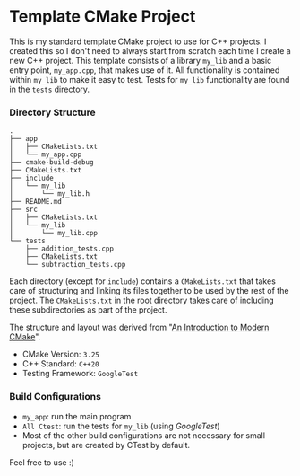 # Template CMake Project

This is my standard template CMake project to use for C++ projects. I created 
this so I don't need to always start from scratch each time I create a new C++ 
project. This template consists of a library `my_lib` and a basic entry point, 
`my_app.cpp`, that makes use of it. All functionality is contained within 
`my_lib` to make it easy to test. Tests for `my_lib` functionality are found in 
the `tests` directory.

### Directory Structure

```text
.
├── app
│   ├── CMakeLists.txt
│   └── my_app.cpp
├── cmake-build-debug
├── CMakeLists.txt
├── include
│   └── my_lib
│       └── my_lib.h
├── README.md
├── src
│   ├── CMakeLists.txt
│   └── my_lib
│       └── my_lib.cpp
└── tests
    ├── addition_tests.cpp
    ├── CMakeLists.txt
    └── subtraction_tests.cpp
```

Each directory (except for `include`) contains a `CMakeLists.txt` that takes 
care of structuring and linking its files together to be used by the rest of 
the project. The `CMakeLists.txt` in the root directory takes care of including
these subdirectories as part of the project.

The structure and layout was derived from 
"[An Introduction to Modern CMake](https://cliutils.gitlab.io/modern-cmake/)".

- CMake Version: `3.25`
- C++ Standard:  `C++20`
- Testing Framework: `GoogleTest`

### Build Configurations

- `my_app`: run the main program
- `All Ctest`: run the tests for `my_lib` (using _GoogleTest_)
- Most of the other build configurations are not necessary for small projects,
but are created by CTest by default.

Feel free to use :)
